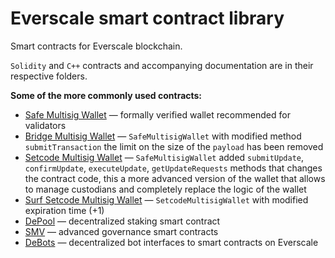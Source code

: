 # Everscale smart contract library

Smart contracts for Everscale blockchain.

`Solidity` and `C++` contracts and accompanying documentation are in their respective folders.

**Some of the more commonly used contracts:**
- [Safe Multisig Wallet](solidity/safemultisig) — formally verified wallet recommended for validators
- [Bridge Multisig Wallet](solidity/bridgemultisig) — `SafeMultisigWallet` with modified method `submitTransaction` the limit on the size of the `payload` has been removed
- [Setcode Multisig Wallet](solidity/setcodemultisig) — `SafeMultisigWallet` added `submitUpdate`, `confirmUpdate`, `executeUpdate`, `getUpdateRequests` methods that changes the contract code, this a more advanced version of the wallet that allows to manage custodians and completely replace the logic of the wallet
- [Surf Setcode Multisig Wallet](solidity/surfmultisig) — `SetcodeMultisigWallet` with modified expiration time (+1)
- [DePool](solidity/depool) — decentralized staking smart contract
- [SMV](governance/SMV) — advanced governance smart contracts
- [DeBots](debots) — decentralized bot interfaces to smart contracts on Everscale
